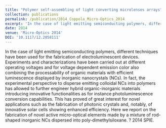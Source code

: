 ```yaml
---
title: "Polymer self-assembling of light converting microlenses arrays"
collection: publications
permalink: /publication/2014_Coppola_Micro-Optics_2014
excerpt: 'In the case of light emitting semiconducting polymers, different techniques have been used for the fabrication of electroluminescent devices. Experiments and characterizations have been carried out at different operating voltages and for voltage dependent emission color also combining the processability of organic materials with efficient luminescence displayed by inorganic nanocrystals (NCs). In fact, the experimental perspective to disperse emitting colloidal NCs into polymers has allowed to further engineer hybrid organic-inorganic materials introducing innovative functionalities as for instance photoluminescence conversion capabilities. This has proved of great interest for novel applications such as the fabrication of photonic crystals and, notably, of innovative solar cells showing enhanced efficiency. Here we report on the fabrication of novel active micro-optical elements made by a mixture of rod-shaped inorganic NCs dispersed into poly-dimethylsiloxane. ? 2014 SPIE.'
date: 2014
venue: 'Micro-Optics 2014'
DOI: '10.1117/12.2058111'
---
```

In the case of light emitting semiconducting polymers, different techniques have been used for the fabrication of electroluminescent devices. Experiments and characterizations have been carried out at different operating voltages and for voltage dependent emission color also combining the processability of organic materials with efficient luminescence displayed by inorganic nanocrystals (NCs). In fact, the experimental perspective to disperse emitting colloidal NCs into polymers has allowed to further engineer hybrid organic-inorganic materials introducing innovative functionalities as for instance photoluminescence conversion capabilities. This has proved of great interest for novel applications such as the fabrication of photonic crystals and, notably, of innovative solar cells showing enhanced efficiency. Here we report on the fabrication of novel active micro-optical elements made by a mixture of rod-shaped inorganic NCs dispersed into poly-dimethylsiloxane. ? 2014 SPIE.
